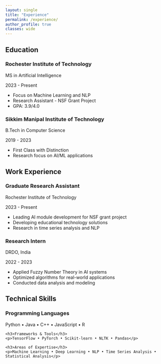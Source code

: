 ```yaml
---
layout: single
title: "Experience"
permalink: /experience/
author_profile: true
classes: wide
---
```


<div class="section education">
  <h2>Education</h2>
  
  <div class="card">
    <h3>Rochester Institute of Technology</h3>
    <p class="subtitle">MS in Artificial Intelligence</p>
    <p class="date">2023 - Present</p>
    <ul>
      <li>Focus on Machine Learning and NLP</li>
      <li>Research Assistant - NSF Grant Project</li>
      <li>GPA: 3.9/4.0</li>
    </ul>
  </div>

  <div class="card">
    <h3>Sikkim Manipal Institute of Technology</h3>
    <p class="subtitle">B.Tech in Computer Science</p>
    <p class="date">2019 - 2023</p>
    <ul>
      <li>First Class with Distinction</li>
      <li>Research focus on AI/ML applications</li>
    </ul>
  </div>
</div>

<div class="section work">
  <h2>Work Experience</h2>

  <div class="card">
    <h3>Graduate Research Assistant</h3>
    <p class="subtitle">Rochester Institute of Technology</p>
    <p class="date">2023 - Present</p>
    <ul>
      <li>Leading AI module development for NSF grant project</li>
      <li>Developing educational technology solutions</li>
      <li>Research in time series analysis and NLP</li>
    </ul>
  </div>

  <div class="card">
    <h3>Research Intern</h3>
    <p class="subtitle">DRDO, India</p>
    <p class="date">2022 - 2023</p>
    <ul>
      <li>Applied Fuzzy Number Theory in AI systems</li>
      <li>Optimized algorithms for real-world applications</li>
      <li>Conducted data analysis and modeling</li>
    </ul>
  </div>
</div>

<div class="section skills">
  <h2>Technical Skills</h2>
  
  <div class="card">
    <h3>Programming Languages</h3>
    <p>Python • Java • C++ • JavaScript • R</p>
    
    <h3>Frameworks & Tools</h3>
    <p>TensorFlow • PyTorch • Scikit-learn • NLTK • Pandas</p>
    
    <h3>Areas of Expertise</h3>
    <p>Machine Learning • Deep Learning • NLP • Time Series Analysis • Statistical Analysis</p>
  </div>
</div> 